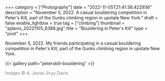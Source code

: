 +++
category = ["Photography"]
date = "2022-11-05T21:41:38.422936"
description = "November 5, 2022. A casual bouldering competition in Peter's Kill, part of the Gunks climbing region in upstate New York."
draft = false
enable_lightbox = true
tag = ["climbing"]
thumbnail = "ajdavis_20221105_6388.jpg"
title = "Bouldering in Peter's Kill"
type = "post"
+++

November 5, 2022. My friends participating in a casual bouldering competition in Peter's Kill, part of the Gunks climbing region in upstate New York.

{{< gallery path="peterskill-bouldering" >}}

<span style="color: gray">Images &copy; A. Jesse Jiryu Davis</span>
